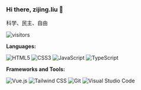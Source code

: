 ### Hi there, zijing.liu 👋

<pre>
科学、民主、自由
</pre>

<img src="https://visitor-badge.laobi.icu/badge?page_id=Nicholas003" align="center" alt="visitors">

**Languages:**

![HTML5](https://img.shields.io/badge/HTML5-E34F26?logo=HTML5&logoColor=fff)
![CSS3](https://img.shields.io/badge/CSS3-1572B6?logo=CSS3&logoColor=fff)
![JavaScript](https://img.shields.io/badge/JavaScript-F7DF1E?logo=JavaScript&logoColor=333)
![TypeScript](https://img.shields.io/badge/TypeScript-3178C6?logo=TypeScript&logoColor=fff)

**Frameworks and Tools:**

![Vue.js](https://img.shields.io/badge/Vue.js-4FC08D?logo=Vue.js&logoColor=fff)
![Tailwind CSS](https://img.shields.io/badge/Tailwind%20CSS-06B6D4?logo=TailwindCSS&logoColor=fff)
![Git](https://img.shields.io/badge/Git-F05032?logo=Git&logoColor=fff)
![Visual Studio Code](https://img.shields.io/badge/VS%20CODE-007ACC?logo=VisualStudioCode&logoColor=fff)
